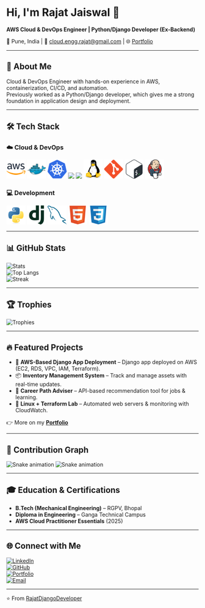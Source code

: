 # Hi, I'm Rajat Jaiswal 👋  

**AWS Cloud & DevOps Engineer | Python/Django Developer (Ex-Backend)**  

📍 Pune, India | 📧 cloud.engg.rajat@gmail.com | 🌐 [Portfolio](https://therajat.info/)  

---

## 🚀 About Me  
Cloud & DevOps Engineer with hands-on experience in AWS, containerization, CI/CD, and automation.  
Previously worked as a Python/Django developer, which gives me a strong foundation in application design and deployment.  

---

## 🛠️ Tech Stack  

### ☁️ Cloud & DevOps  
<p align="left">
  <img src="https://raw.githubusercontent.com/devicons/devicon/master/icons/amazonwebservices/amazonwebservices-original-wordmark.svg" width="50"/>
  <img src="https://raw.githubusercontent.com/devicons/devicon/master/icons/docker/docker-original.svg" width="50"/>
  <img src="https://raw.githubusercontent.com/devicons/devicon/master/icons/kubernetes/kubernetes-plain.svg" width="50"/>
  <img src="https://www.vectorlogo.zone/logos/terraformio/terraformio-icon.svg" width="50"/>
  <img src="https://www.vectorlogo.zone/logos/ansible/ansible-icon.svg" width="50"/>
  <img src="https://raw.githubusercontent.com/devicons/devicon/master/icons/linux/linux-original.svg" width="50"/>
  <img src="https://raw.githubusercontent.com/devicons/devicon/master/icons/git/git-original.svg" width="50"/>
  <img src="https://raw.githubusercontent.com/devicons/devicon/master/icons/bash/bash-original.svg" width="50"/>
  <img src="https://raw.githubusercontent.com/devicons/devicon/master/icons/jenkins/jenkins-original.svg" width="50"/>
</p>

### 💻 Development  
<p align="left">
  <img src="https://raw.githubusercontent.com/devicons/devicon/master/icons/python/python-original.svg" width="50"/>
  <img src="https://raw.githubusercontent.com/devicons/devicon/master/icons/django/django-plain.svg" width="50"/>
  <img src="https://raw.githubusercontent.com/devicons/devicon/master/icons/mysql/mysql-original.svg" width="50"/>
  <img src="https://raw.githubusercontent.com/devicons/devicon/master/icons/html5/html5-original.svg" width="50"/>
  <img src="https://raw.githubusercontent.com/devicons/devicon/master/icons/css3/css3-original.svg" width="50"/>
</p>

---

## 📊 GitHub Stats  

![Stats](https://github-readme-stats.vercel.app/api?username=RajatDjangoDeveloper&show_icons=true&theme=radical)  
![Top Langs](https://github-readme-stats.vercel.app/api/top-langs/?username=RajatDjangoDeveloper&layout=compact&theme=radical)  
![Streak](https://github-readme-streak-stats.herokuapp.com/?user=RajatDjangoDeveloper&theme=radical)  

---

## 🏆 Trophies  

![Trophies](https://github-profile-trophy.vercel.app/?username=RajatDjangoDeveloper&theme=onedark&margin-w=10&margin-h=10)  

---

## 🔥 Featured Projects  

- 🚀 **AWS-Based Django App Deployment** – Django app deployed on AWS (EC2, RDS, VPC, IAM, Terraform).  
- 📦 **Inventory Management System** – Track and manage assets with real-time updates.  
- 🤖 **Career Path Adviser** – API-based recommendation tool for jobs & learning.  
- 🐧 **Linux + Terraform Lab** – Automated web servers & monitoring with CloudWatch.  

👉 More on my **[Portfolio](https://therajat.info/)**  

---

## 🐍 Contribution Graph  

![Snake animation](https://raw.githubusercontent.com/RajatDjangoDeveloper/RajatDjangoDeveloper/output/github-contribution-grid-snake.svg)
![Snake animation](https://raw.githubusercontent.com/RajatDjangoDeveloper/RajatDjangoDeveloper/output/github-contribution-grid-snake.svg)

---

## 🎓 Education & Certifications  

- **B.Tech (Mechanical Engineering)** – RGPV, Bhopal  
- **Diploma in Engineering** – Ganga Technical Campus  
- **AWS Cloud Practitioner Essentials** (2025)    

---

## 🌐 Connect with Me  

[![LinkedIn](https://img.shields.io/badge/LinkedIn-Connect-blue?logo=linkedin)](https://www.linkedin.com/in/rajatjaiswal/)  
[![GitHub](https://img.shields.io/badge/GitHub-Follow-black?logo=github)](https://github.com/RajatDjangoDeveloper)  
[![Portfolio](https://img.shields.io/badge/Portfolio-Visit-green?logo=google-chrome)](https://therajat.info/)  
[![Email](https://img.shields.io/badge/Email-cloud.engg.rajat%40gmail.com-red?logo=gmail)](mailto:cloud.engg.rajat@gmail.com)  

---
⭐️ From [RajatDjangoDeveloper](https://github.com/RajatDjangoDeveloper)

